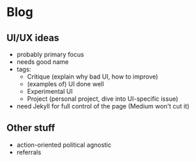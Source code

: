 # Blog

## UI/UX ideas

- probably primary focus
- needs good name
- tags:
  - Critique (explain why bad UI, how to improve)
  - (examples of) UI done well
  - Experimental UI
  - Project (personal project, dive into UI-specific issue)
- need Jekyll for full control of the page (Medium won't cut it)

## Other stuff

- action-oriented political agnostic
- referrals

